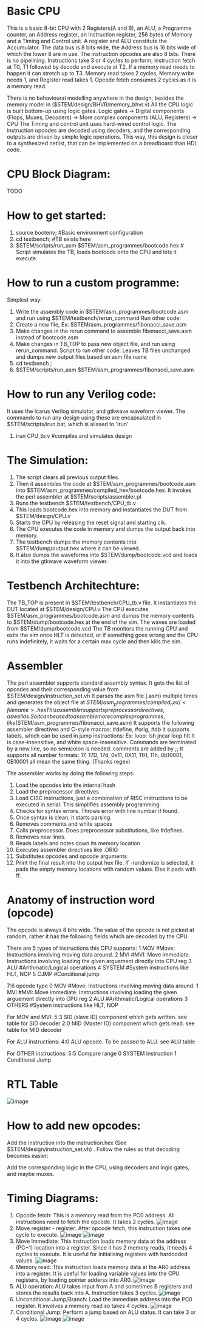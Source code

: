 # Basic CPU
This is a basic 8-bit CPU with 2 Registers(A and B), an ALU, a Programme counter, an Address register, an Instruction register, 256 bytes of Memory and a Timing and Control unit.
A register and ALU constitute the Accumulator.
The data bus is 8 bits wide, the Address bus is 16 bits wide of which the lower 8 are in use. The instruction opcodes are also 8 bits.
There is no pipelining. Instructions take 3 or 4 cycles to perform; instruction fetch at T0, T1 followed by decode and execute at T2. If a memory read needs to happen it can stretch up to T3.
Memory read takes 2 cycles, Memory write needs 1, and Register read takes 1.
Opcode fetch consumes 2 cycles as it is a memory read.

There is no behavioural modelling anywhere in the design, besides the memory model in ($STEM/design/BHVR/memory_bhvr.v)
All the CPU logic is built bottom-up using logic gates.
Logic gates -> Digital components (Flops, Muxes, Decoders) -> More complex components (ALU, Registers) -> CPU
The Timing and control unit uses hard-wired control logic. The instruction opcodes are decoded using decoders, and the corresponding outputs are driven by simple logic operations.
This way, this design is closer to a synthesized netlist, that can be implemented on a breadboard than HDL code.

# CPU Block Diagram:
TODO

# How to get started:
1. source bootenv; #Basic environment configuration
3. cd testbench; #TB exists here 
4. $STEM/scripts/run_asm $STEM/asm_programmes/bootcode.hex # Script simulates the TB, loads bootcode onto the CPU and lets it execute.

# How to run a custom programme:
Simplest way:
1. Write the assembly code in $STEM/asm_programmes/bootcode.asm and run using $STEM/testbench/rerun_command
Run other code:
1. Create a new file, Ex: $STEM/asm_programmes/fibonacci_save.asm
2. Make changes in the rerun command to assemble fibonacci_save.asm instead of bootcode.asm 
3. Make changes in TB_TOP to pass new object file, and run using rerun_command.
Script to run other code: Leaves TB files unchanged and dumps new output files based on asm file name
1. cd testbench ;
2. $STEM/scripts/run_asm $STEM/asm_programmes/fibonacci_save.asm

# How to run any Verilog code:
It uses the Icarus Verilog simulator, and gtkwave waveform viewer.
The commands to run any design using these are encapsulated in $STEM/scripts/irun.bat, which is aliased to 'irun'
1. irun CPU_tb.v #compiles and simulates design

# The Simulation:
1. The script clears all previous output files.
2. Then it assembles the code at $STEM/asm_programmes/bootcode.asm into $STEM/asm_programmes/compiled_hex/bootcode.hex. It invokes the perl assembler at $STEM/scripts/assembler.pl
3. Runs the testbench $STEM/testbench/CPU_tb.v
4. This loads bootcode.hex into memory and instantiates the DUT from $STEM/design/CPU.v
5. Starts the CPU by releasing the reset signal and starting clk.
6. The CPU executes the code in memory and dumps the output back into memory.
7. The testbench dumps the memory contents into $STEM/dump/output.hex where it can be viewed.
8. It also dumps the waveforms into $STEM/dump/bootcode.vcd and loads it into the gtkwave waveform viewer.

# Testbench Architechture:
The TB_TOP is present in $STEM/testbench/CPU_tb.v file. It instantiates the DUT located at $STEM/design/CPU.v
The CPU executes $STEM/asm_programmes/bootcode.asm and dumps the memory contents to $STEM/dump/bootcode.hex at the end of the sim.
The waves are loaded from $STEM/dump/bootcode.vcd
The TB monitors the running CPU and exits the sim once HLT is detected, or if something goes wrong and the CPU runs indefinitely, it waits for a certain max cycle and then kills the sim.


# Assembler
The perl assembler supports standard assembly syntax.
It gets the list of opcodes and their corresponding value from $STEM/design/instruction_set.vh
It parses the asm file (<filename>.asm) multiple times and generates the object file at $STEM/asm_programmes/compiled_hex/<filename>.hex
This assembler supports preprocessor directives, as well as. So it can be used to assemble more complex programmes, like ($STEM/asm_programmes/fibonacci_save.asm)
It supports the following assembler directives and C-style macros:
#define, #orig, #db
It supports labels, which can be used in jump instructions:
Ex:
	loop: lsh
		jncar loop
	hlt
It is case-insensitive, and white space-insensitive. Commands are terminated by a new line, so no semicolon is needed.
comments are added by ;;
It supports all number formats: 17, 17D, 17d, 0x11, 0X11, 11H, 11h, 0b10001, 0B10001 all mean the same thing. (Thanks regex)

The assembler works by doing the following steps:
1.  Load the opcodes into the internal hash
2.  Load the preprocessor directives
3.  Load CISC instructions, just a combination of RISC instructions to be executed in serial. This simplifies assembly programming.
4.  Checks for syntax errors. Throws error with line number if found.
5.  Once syntax is clean, it starts parsing.
6.  Removes comments and white spaces
7.  Calls preprocessor. Does preprocessor substitutions, like #defines.
8.  Removes new lines.
9.  Reads labels and notes down its memory location
10. Executes assembler directives like .ORIG
11. Substitutes opcodes and opcode arguments
12. Print the final result into the output hex file. If -randomize is selected, it pads the empty memory locations with random values. Else it pads with ff.

# Anatomy of instruction word (opcode)
The opcode is always 8 bits wide. The value of the opcode is not picked at random, rather it has the following fields which are decoded by the CPU.

There are 5 types of instructions this CPU supports:
	1 MOV			#Move: Instructions involving moving data around.
	2 MVI			#MVI: Move immediate. Instructions involving loading the given arguement directly into CPU reg
	3 ALU			#Arithmatic/Logical operations
	4 SYSTEM	#System instructions like HLT, NOP
	5 CJMP		#Conditional jump


7:6 opcode type
	0 MOV			#Move: Instructions involving moving data around.
	1 MVI			#MVI: Move immediate. Instructions involving loading the given arguement directly into CPU reg
	2 ALU			#Arithmatic/Logical operations
	3 OTHERS	#System instructions like HLT, NOP

For MOV and MVI:
	5:3 SID (slave ID)	component which gets written. see table for SID decoder
	2:0 MID (Master ID) component which gets read. see table for MID decoder

For ALU instructions:
	4:0 ALU opcode. To be passed to ALU. see ALU table

For OTHER instructions:
	5:5 Compare range
		0 SYSTEM instruction
		1 Conditional Jump

# RTL Table
![image](https://github.com/SouravB97/BasicCPU/assets/42449435/e6ed579b-7260-4a7a-b3d4-cfc239dab10a)

# How to add new opcodes:
Add the instruction into the instruction.hex (See $STEM/design/instruction_set.vh) . Follow the rules so that decoding becomes easier:

Add the corresponding logic in the CPU, using decoders and logic gates, and maybe muxes.

# **Timing Diagrams:**
1. Opcode fetch: This is a memory read from the PC0 address. All instructions need to fetch the opcode. It takes 2 cycles.
   ![image](https://github.com/SouravB97/BasicCPU/assets/42449435/b68399ad-5059-436a-86d7-ca7e077eb8d0)
2. Move register - register: After opcode fetch, this instruction takes one cycle to execute.
   ![image](https://github.com/SouravB97/BasicCPU/assets/42449435/3c9b9de9-febe-4af3-ab0b-3b8754b23566)
   ![image](https://github.com/SouravB97/BasicCPU/assets/42449435/0308249a-5be1-4ce9-bd4a-3179d7c8f01f)
3. Move Immediate: This instruction loads memory data at the address (PC+1) location into a register. Since it has 2 memory reads, it needs 4 cycles to execute. It is useful for initialising registers with hardcoded values. 
   ![image](https://github.com/SouravB97/BasicCPU/assets/42449435/7d05be91-e467-466d-82dc-9ee538e06557)
4. Memory read: This instruction loads memory data at the AR0 address into a register. It is useful for loading variable values into the CPU registers, by loading pointer adderss into AR0.
    ![image](https://github.com/SouravB97/BasicCPU/assets/42449435/ee0d4c10-66b3-4da1-89a9-6b6bd1aa4bfd)
5. ALU operation: ALU takes input from A and sometimes B registers and stores the results back into A. Instruction takes 3 cycles.
   ![image](https://github.com/SouravB97/BasicCPU/assets/42449435/f6bc4288-461c-42b9-8425-1fe5db27997e)
6. Unconditional Jump/Branch: Load the immediate address into the PC0 register. It involves a memory read so takes 4 cycles.
   ![image](https://github.com/SouravB97/BasicCPU/assets/42449435/6a6e4628-edf7-4bda-b6c2-8043ba1b4dec)
7. Conditional Jump: Perform a jump based on ALU status. It can take 3 or 4 cycles.
   ![image](https://github.com/SouravB97/BasicCPU/assets/42449435/6c975003-1831-4a7b-8eef-e919163d29d2)
   ![image](https://github.com/SouravB97/BasicCPU/assets/42449435/4a44214e-0a83-4678-9cfc-9904e062eb8c)








